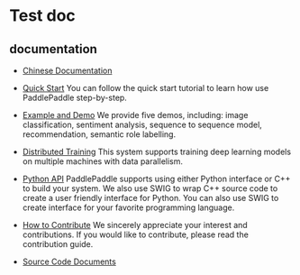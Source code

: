 # Test doc

## documentation
- [Chinese Documentation](http://paddlepaddle.org/doc_cn/)
   
- [Quick Start](http://paddlepaddle.org/doc/demo/quick_start/)
   You can follow the quick start tutorial to learn how use PaddlePaddle
   step-by-step.

- [Example and Demo](http://paddlepaddle.org/doc/demo/)
   We provide five demos, including: image classification, sentiment analysis,
   sequence to sequence model, recommendation, semantic role labelling.

- [Distributed Training](http://paddlepaddle.org/doc/cluster)
  This system supports training deep learning models on multiple machines
  with data parallelism.

- [Python API](http://paddlepaddle.org/doc/ui/)
   PaddlePaddle supports using either Python interface or C++ to build your
   system. We also use SWIG to wrap C++ source code to create a user friendly
   interface for Python. You can also use SWIG to create interface for your
   favorite programming language.

- [How to Contribute](http://paddlepaddle.org/doc/build/contribute_to_paddle.html)
   We sincerely appreciate your interest and contributions. If you would like to
   contribute, please read the contribution guide.

- [Source Code Documents](http://paddlepaddle.org/doc/source/)
